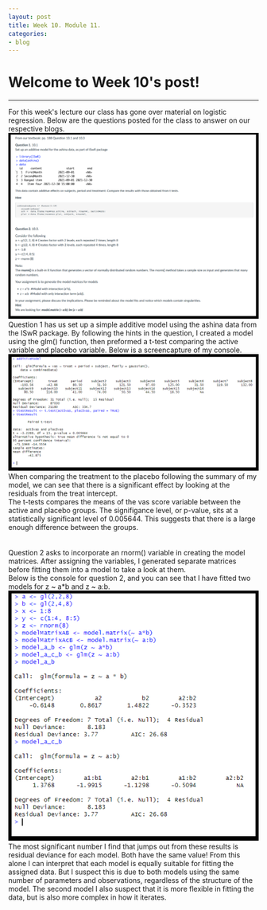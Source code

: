 ```yaml
---
layout: post
title: Week 10. Module 11.
categories:
- blog
---
```


# Welcome to Week 10's post!

---
For this week's lecture our class has gone over material on logistic regression. Below are the questions posted for the class to answer on our respective blogs.  
![Image](https://raw.githubusercontent.com/ScottAustinYoung/scottaustinyoung.github.io/refs/heads/master/assets/module11/questions.png)
<br>
Question 1 has us set up a simple additive model using the ashina data from the ISwR package. By following the hints in the question, I created a model using the glm() function, then preformed a t-test comparing the active variable and placebo variable. Below is a screencapture of my console.  
![Image](https://raw.githubusercontent.com/ScottAustinYoung/scottaustinyoung.github.io/refs/heads/master/assets/module11/Q1.png)  
When comparing the treatment to the placebo following the summary of my model, we can see that there is a significant effect by looking at the residuals from the treat intercept.  
The t-tests compares the means of the vas score variable between the active and placebo groups. The signifigance level, or p-value, sits at a statistically significant level of 0.005644. This suggests that there is a large enough difference between the groups.  
<br>  
Question 2 asks to incorporate an rnorm() variable in creating the model matrices. After assigning the variables, I generated separate matrices before fitting them into a model to take a look at them.  
Below is the console for question 2, and you can see that I have fitted two models for z ~ a*b and z ~ a:b.  
![Image](https://raw.githubusercontent.com/ScottAustinYoung/scottaustinyoung.github.io/refs/heads/master/assets/module11/Q2.png)
The most significant number I find that jumps out from these results is residual deviance for each model. Both have the same value! From this alone I can interpret that each model is equally suitable for fitting the assigned data. But I suspect this is due to both models using the same number of parameters and observations, regardless of the structure of the model. The second model I also suspect that it is more flexible in fitting the data, but is also more complex in how it iterates.
